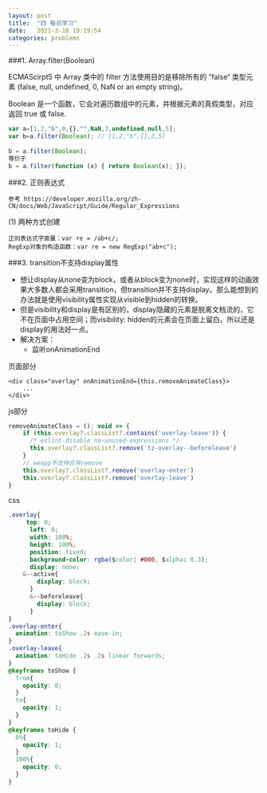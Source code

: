 ```yaml
---
layout: post
title:  "四 每日学习"
date:   2021-3-18 19:19:54
categories: problems
---
```


###1. Array.filter(Boolean)

ECMAScirpt5 中 Array 类中的 filter 方法使用目的是移除所有的 ”false“ 类型元素 (false, null, undefined, 0, NaN or an empty string)。
	
Boolean 是一个函数，它会对遍历数组中的元素，并根据元素的真假类型，对应返回 true 或 false.

```javascript
var a=[1,2,"b",0,{},"",NaN,3,undefined,null,5];
var b=a.filter(Boolean); // [1,2,"b",{},3,5]
	
b = a.filter(Boolean);
等价于
b = a.filter(function (x) { return Boolean(x); });
```

###2. 正则表达式

`参考 https://developer.mozilla.org/zh-CN/docs/Web/JavaScript/Guide/Regular_Expressions`

(1) 两种方式创建

	正则表达式字面量：var re = /ab+c/;
	RegExp对象的构造函数：var re = new RegExp("ab+c");


###3. transition不支持display属性

* 想让display从none变为block，或者从block变为none时，实现这样的动画效果大多数人都会采用transition，但transition并不支持display。那么能想到的办法就是使用visibility属性实现从visible到hidden的转换。
* 但是visibility和display是有区别的，display隐藏的元素是脱离文档流的，它不在页面中占用空间；而visibility: hidden的元素会在页面上留白。所以还是display的用法好一点。
* 解决方案：
	* 监听onAnimationEnd

页面部分

```
<div class="overlay" onAnimationEnd={this.removeAnimateClass}>
	...
</div>
```
js部分

```javascript
removeAnimateClass = (): void => {
    if (this.overlay?.classList?.contains('overlay-leave')) {
      /* eslint-disable no-unused-expressions */
      this.overlay?.classList?.remove('tz-overlay--beforeleave')
    }
    // weapp不支持合并remove
    this.overlay?.classList?.remove('overlay-enter')
    this.overlay?.classList?.remove('overlay-leave')
}
```
css

```css
.overlay{
	 top: 0;
	  left: 0;
	  width: 100%;
	  height: 100%;
	  position: fixed;
	  background-color: rgba($color: #000, $alpha: 0.3);
	  display: none;
	&--active{
	    display: block;
	  }
	  &--beforeleave{
	    display: block;
	  }
}
.overlay-enter{
  animation: toShow .2s ease-in;
}
.overlay-leave{
  animation: toHide .2s .2s linear forwards;
}
@keyframes toShow {
  from{
    opacity: 0;
  }
  to{
    opacity: 1;
  }
}
@keyframes toHide {
  0%{
    opacity: 1;
  }
  100%{
    opacity: 0;
  }
}
```